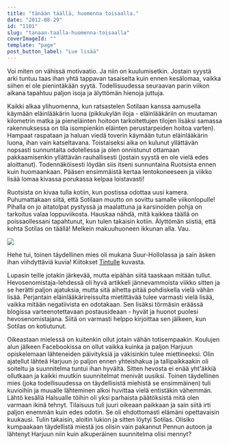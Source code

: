 ```yaml
---
title: "tänään täällä, huomenna toisaalla."
date: "2012-08-29"
id: "1101"
slug: "tanaan-taalla-huomenna-toisaalla"
coverImageId: ""
template: "page"
post_button_label: "Lue lisää"
---
```


Voi miten on vähissä motivaatio. Ja niin on kuulumisetkin. Jostain syystä arki tuntuu taas ihan yhtä tappavan tasaiselta kuin ennen kesälomaa, vaikka siihen ei ole pienintäkään syytä. Todellisuudessa seuraavan parin viikon aikana tapahtuu paljon isoja ja älyttömän hienoja juttuja.  
  
Kaikki alkaa ylihuomenna, kun ratsastelen Sotilaan kanssa aamusella käymään eläinlääkärin luona (pikkukylän iloja - eläinlääkäriin on muutaman kilometrin matka ja pieneläinten hoitoon tarkoitettujen tilojen lisäksi samassa rakennuksessa on tila isompienkin eläinten perustarpeiden hoitoa varten). Hampaat raspataan ja haluan viedä toverin käymään tutun eläinlääkärin luona, ihan vain katseltavana. Toistaiseksi aika on kulunut yllättävän nopsasti sunnuntaita odotellessa ja olen onnistunut ottamaan pakkaamisenkin yllättävän rauhallisesti (jostain syystä en ole vielä edes aloittanut). Todennäköisesti löydän siis itseni sunnuntaina Ruotsista ennen kuin huomaankaan. Pääsen ensimmäistä kertaa lentokoneeseen ja viikko lisää lomaa kivassa porukassa kelpaa loistavasti!  
  
Ruotsista on kivaa tulla kotiin, kun postissa odottaa uusi kamera. Puhumattakaan siitä, että Sotilaan muutto on sovittu samalle viikonlopulle! Pihalla on jo aitatolpat pystyssä ja maalattuna ja karsinoiden pohja on tarkoitus valaa loppuviikosta. Hauskaa nähdä, mitä kaikkea täällä on poissaollessani tapahtunut, kun tulen takaisin kotiin. Älyttömän siistiä, että kohta Sotilas on täällä! Melkein makuuhuoneen ikkunan alla. Vau.  
  

[![](/images/kuva+1880.jpg)](http://4.bp.blogspot.com/--4tyIVYxpd8/UD5VxDmF98I/AAAAAAAABEk/BLVmDg5gzMs/s1600/kuva+1880.jpg)

  
Hehe tui, toinen täydellinen mies oli mukana Suur-Hollolassa ja sain äsken ihan viihdyttäviä kuvia! Kiitokset [Tintulle](http://puskaponi.blogspot.fi/) kuvasta.  
  
Lupasin teille jotakin järkevää, mutta eipähän siitä taaskaan mitään tullut. Hevosenomistaja-lehdessä oli hyvä artikkeli jännevammoista viikko sitten ja se herätti paljon ajatuksia, mutta sitä aihetta pitää pohdiskella vielä vähän lisää. Perjantain eläinlääkärireissulta mietittävää tulee varmasti vielä lisää, vaikka mitään negatiivista en odotakaan. Sen lisäksi törmäsin eräässä blogissa varteenotettavaan postausideaan - hyvät ja huonot puolesi hevosenomistajana. Siitä on varmasti helppo kirjoittaa sen jälkeen, kun Sotilas on kotiutunut.  
  
Oikeastaan mielessä on kuitenkin ollut jotain vähän totisempaakin. Koulujen alun jälkeen Facebookissa on ollut vaikka kuinka ja paljon Harjuun opiskelemaan lähteneiden päivityksiä ja väkisinkin tulee miettineeksi. Olin ajatellut lähteä Harjuun jo paljon ennen yhteishakua ja tallipaikkaakin oli soiteltu ja suunnitelma tuntui ihan hyvältä. Sitten hevosta ei enää yht'äkkiä ollutkaan ja kaikki muutkin suunnitelmat menivät uusiksi. Toinen täydellinen mies (joka todellisuudessa on täydellisistä miehistä se ensimmäinen) tuli kuvioihin ja muualle lähteminen alkoi huvittaa vielä entistäkin vähemmän. Lähtö kesällä Halsualle töihin oli yksi parhaista päätöksistä mitä olen varmaan ikinä tehnyt. Tilaisuus tuli juuri oikeaan paikkaan ja sain siitä irti paljon enemmän kuin edes odotin. Se oli ehdottomasti elämäni opettavaisin kuukausi. Tulin takaisin, aloitin lukion ja sitten löytyi Sotilas. Olisiko kumpaakaan täydellistä miestä jos olisin vain pakannut Pennun autoon ja lähtenyt Harjuun niin kuin alkuperäinen suunnitelma olisi mennyt?
